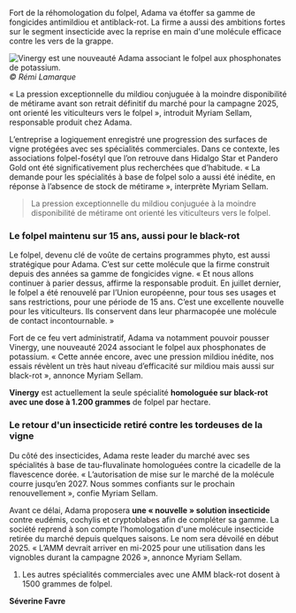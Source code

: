 Fort de la réhomologation du folpel, Adama va étoffer sa gamme de fongicides antimildiou et antiblack-rot. La firme a aussi des ambitions fortes sur le segment insecticide avec la reprise en main d'une molécule efficace contre les vers de la grappe.

![Vinergy est une nouveauté Adama associant le folpel aux phosphonates de potassium.](https://ibp.info6tm.fr/api/v1/files/670cce9129f2ac70b463a489/methodes/pag_article/image.jpg)
*© Rémi Lamarque*

« La pression exceptionnelle du mildiou conjuguée à la moindre disponibilité de métirame avant son retrait définitif du marché pour la campagne 2025, ont orienté les viticulteurs vers le folpel », introduit Myriam Sellam, responsable produit chez Adama.

L’entreprise a logiquement enregistré une progression des surfaces de vigne protégées avec ses spécialités commerciales. Dans ce contexte, les associations folpel-fosétyl que l’on retrouve dans Hidalgo Star et Pandero Gold ont été significativement plus recherchées que d’habitude. « La demande pour les spécialités à base de folpel solo a aussi été inédite, en réponse à l’absence de stock de métirame », interprète Myriam Sellam.

> La pression exceptionnelle du mildiou conjuguée à la moindre disponibilité de métirame ont orienté les viticulteurs vers le folpel.

### Le folpel maintenu sur 15 ans, aussi pour le black-rot

Le folpel, devenu clé de voûte de certains programmes phyto, est aussi stratégique pour Adama. C’est sur cette molécule que la firme construit depuis des années sa gamme de fongicides vigne. « Et nous allons continuer à parier dessus, affirme la responsable produit. En juillet dernier, le folpel a été renouvelé par l’Union européenne, pour tous ses usages et sans restrictions, pour une période de 15 ans. C’est une excellente nouvelle pour les viticulteurs. Ils conservent dans leur pharmacopée une molécule de contact incontournable. »

Fort de ce feu vert administratif, Adama va notamment pouvoir pousser Vinergy, une nouveauté 2024 associant le folpel aux phosphonates de potassium. « Cette année encore, avec une pression mildiou inédite, nos essais révèlent un très haut niveau d’efficacité sur mildiou mais aussi sur black-rot », annonce Myriam Sellam.

**Vinergy** est actuellement la seule spécialité **homologuée sur black-rot avec une dose à 1.200 grammes** de folpel par hectare.

### Le retour d'un insecticide retiré contre les tordeuses de la vigne

Du côté des insecticides, Adama reste leader du marché avec ses spécialités à base de tau-fluvalinate homologuées contre la cicadelle de la flavescence dorée. « L’autorisation de mise sur le marché de la molécule courre jusqu’en 2027. Nous sommes confiants sur le prochain renouvellement », confie Myriam Sellam.

Avant ce délai, Adama proposera **une « nouvelle » solution insecticide** contre eudémis, cochylis et cryptoblabes afin de compléter sa gamme. La société reprend à son compte l’homologation d'une molécule insecticide retirée du marché depuis quelques saisons. Le nom sera dévoilé en début 2025. « L’AMM devrait arriver en mi-2025 pour une utilisation dans les vignobles durant la campagne 2026 », annonce Myriam Sellam.

1. Les autres spécialités commerciales avec une AMM black-rot dosent à 1500 grammes de folpel.

**Séverine Favre**
